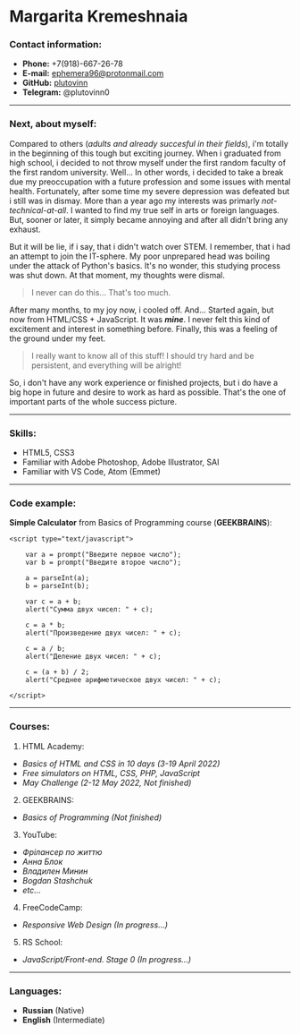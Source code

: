 # Margarita Kremeshnaia

### Contact information:
* __Phone:__ +7(918)-667-26-78
* __E-mail:__ ephemera96@protonmail.com
* __GitHub:__ [plutovinn](https://github.com/plutovinn "GitHub")
* __Telegram:__ @plutovinn0

***

### Next, about myself:

Compared to others (_adults and already succesful in their fields_), i'm totally in the beginning of this tough but exciting journey. When i graduated from high school, i decided to not throw myself under the first random faculty of the first random university. Well... In other words, i decided to take a break due my preoccupation with a future profession and some issues with mental health. Fortunately, after some time my severe depression was defeated but i still was in dismay. More than a year ago my interests was primarly _not-technical-at-all_. I wanted to find my true self in arts or foreign languages. But, sooner or later, it simply became annoying and after all didn't bring any exhaust.

But it will be lie, if i say, that i didn't watch over STEM. I remember, that i had an attempt to join the IT-sphere. My poor unprepared head was boiling under the attack of Python's basics. It's no wonder, this studying process was shut down. At that moment, my thoughts were dismal.

> I never can do this... That's too much.

After many months, to my joy now, i cooled off. And... Started again, but now from HTML/CSS + JavaScript. It was ***mine***. I never felt this kind of excitement and interest in something before. Finally, this was a feeling of the ground under my feet.

> I really want to know all of this stuff! I should try hard and be persistent, and everything will be alright!

So, i don't have any work experience or finished projects, but i do have a big hope in future and desire to work as hard as possible. That's the one of important parts of the whole success picture.

***

### Skills:

* HTML5, CSS3
* Familiar with Adobe Photoshop, Adobe Illustrator, SAI
* Familiar with VS Code, Atom (Emmet)

***

### Code example:

**Simple Calculator** from Basics of Programming course (**GEEKBRAINS**):

```
<script type="text/javascript">

    var a = prompt("Введите первое число");
    var b = prompt("Введите второе число");
    
    a = parseInt(a);
    b = parseInt(b);
    
    var c = a + b;
    alert("Сумма двух чисел: " + c);
    
    c = a * b;
    alert("Произведение двух чисел: " + c);
    
    c = a / b;
    alert("Деление двух чисел: " + c);
    
    c = (a + b) / 2;
    alert("Среднее арифметическое двух чисел: " + c);
    
</script>
```

***

### Courses:

1. HTML Academy:
* _Basics of HTML and CSS in 10 days (3-19 April 2022)_
* _Free simulators on HTML, CSS, PHP, JavaScript_
* _May Challenge (2-12 May 2022, Not finished)_

2. GEEKBRAINS:
* _Basics of Programming (Not finished)_

3. YouTube:
* _Фрiлансер по життю_
* _Анна Блок_
* _Владилен Минин_
* _Bogdan Stashchuk_
* _etc..._

4. FreeCodeCamp:
* _Responsive Web Design (In progress...)_

5. RS School:
* _JavaScript/Front-end. Stage 0 (In progress...)_

***

### Languages:

* **Russian** (Native)
* **English** (Intermediate)
